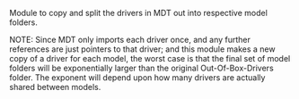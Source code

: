 Module to copy and split the drivers in MDT out into respective model folders.

NOTE: Since MDT only imports each driver once, and any further references are just pointers to that driver; and this module makes a new copy of a driver for each model, the worst case is that the final set of model folders will be exponentially larger than the original Out-Of-Box-Drivers folder.  The exponent will depend upon how many drivers are actually shared between models. 